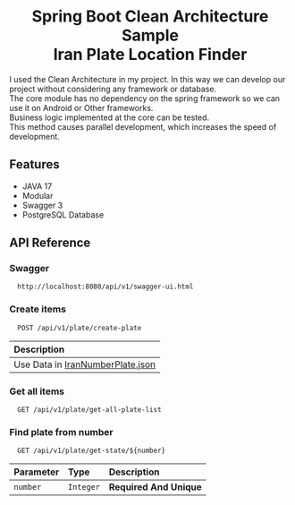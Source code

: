 <h1 align="center">Spring Boot Clean Architecture Sample<br>Iran Plate Location Finder</h1>

<p align="left"> 
I used the Clean Architecture in my project. In this way we can develop our project without considering any framework or database.<br>
The core module has no dependency on the spring framework so we can use it on Android or Other frameworks.<br>
Business logic implemented at the core can be tested.<br>
This method causes parallel development, which increases the speed of development.
  </p>


<h2 align="left">Features</h2>

- JAVA 17
- Modular
- Swagger 3
- PostgreSQL Database

<h2 align="left">API Reference</h2>


<h3 align="left">Swagger</h3>

```http
  http://localhost:8080/api/v1/swagger-ui.html
```

<h3 align="left">Create items</h3>

```http
  POST /api/v1/plate/create-plate
```

| Description                       |
| :-------------------------------- |
| Use Data in [IranNumberPlate.json](https://github.com/sudoitir/IranVehicleNumberPlateLocationFinder/blob/master/IranNumberPlate.json)          |




<h3 align="left">Get all items</h3>

```http
  GET /api/v1/plate/get-all-plate-list
```


<h3 align="left">Find plate from number</h3>

```http
  GET /api/v1/plate/get-state/${number}
```

| Parameter | Type     | Description                       |
| :-------- | :------- | :-------------------------------- |
| `number`  | `Integer`| **Required And Unique**           |
